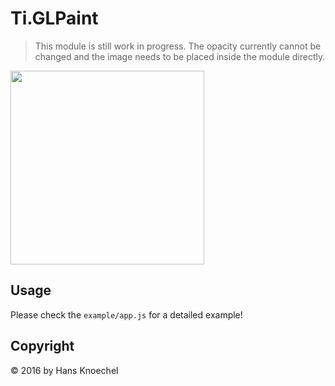 # Ti.GLPaint

> This module is still work in progress. The opacity currently cannot be changed and the image needs to be placed inside the module directly.

<img width="310" src="http://abload.de/img/simulatorscreenshot09b4jwb.png">

## Usage

Please check the `example/app.js` for a detailed example!

## Copyright

&copy; 2016 by Hans Knoechel